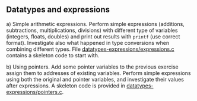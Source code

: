 ## Datatypes and expressions

a) Simple arithmetic expressions. Perform simple expressions (additions, subtractions, multiplications, divisions) with different type of variables (integers, floats, doubles) and print out results with `printf` (use correct format). Investigate also what happened in type conversions when combining different types. File [datatypes-expressions/expressions.c](expressions.c) contains a skeleton code to start with.

b) Using pointers. Add some pointer variables to the previous exercise assign them to addresses of existing variables. Perform simple expressions using both the original and pointer variables, and investigate their values after expressions. A skeleton code is provided in [datatypes-expressions/pointers.c](pointers.c).
